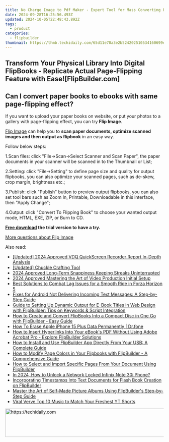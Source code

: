 ```yaml
---
title: No Charge Image to Pdf Maker - Expert Tool for Mass Converting Pictures to Professional PDF Formats
date: 2024-09-28T16:25:56.493Z
updated: 2024-10-05T22:48:43.892Z
tags:
  - product
categories:
  - flipbuilder
thumbnail: https://thmb.techidaily.com/65d11e70a3e2b524202510534160699ecec295d81962cec51e81800c7f637654.jpg
---
```


## Transform Your Physical Library Into Digital FlipBooks - Replicate Actual Page-Flipping Feature with Ease![FlipBuilder.com]

## Can I convert paper books to ebooks with same page-flipping effect?

If you want to upload your paper books on website, or put your photos to a gallery with page-flipping effect, you can try **Flip Image**. 

[Flip Image](https://tools.techidaily.com/flipbuilder/products/) can help you to **scan paper documents, optimize scanned images and then output as flipbook** in an easy way.

Follow below steps:

1.Scan files: click "File->Scan->Select Scanner and Scan Paper", the paper documents in your scanner will be scanned in to the Thumbnail or List;

2.Setting: click "File->Setting" to define page size and quality for output flipbooks, you can also optimize your scanned pages, such as de-skew, crop margin, brightness etc.;

3.Publish: click "Publish" button to preview output flipbooks, you can also set tool bars such as Zoom In, Printable, Downloadable in this interface, then "Apply Change";

4.Output: click "Convert To Flipping Book" to choose your wanted output mode, HTML, EXE, ZIP, or Burn to CD.

**[Free download](https://tools.techidaily.com/flipbuilder/products/) the trial version to have a try.** 

[More questions about Flip Image](https://tools.techidaily.com/flipbuilder/products/)

<ins class="adsbygoogle"
     style="display:block"
     data-ad-format="autorelaxed"
     data-ad-client="ca-pub-7571918770474297"
     data-ad-slot="1223367746"></ins>

<ins class="adsbygoogle"
     style="display:block"
     data-ad-client="ca-pub-7571918770474297"
     data-ad-slot="8358498916"
     data-ad-format="auto"
     data-full-width-responsive="true"></ins>

<span class="atpl-alsoreadstyle">Also read:</span>
<div><ul>
<li><a href="https://screen-recording.techidaily.com/updated-2024-approved-vdq-quickscreen-recorder-report-in-depth-analysis/"><u>[Updated] 2024 Approved VDQ QuickScreen Recorder Report In-Depth Analysis</u></a></li>
<li><a href="https://extra-tips.techidaily.com/updated-chuckle-crafting-tool/"><u>[Updated] Chuckle Crafting Tool</u></a></li>
<li><a href="https://snapchat-videos.techidaily.com/2024-approved-long-term-snappiness-keeping-streaks-uninterrupted/"><u>2024 Approved Long-Term Snappiness Keeping Streaks Uninterrupted</u></a></li>
<li><a href="https://youtube-stream.techidaily.com/2024-approved-mastering-the-art-of-video-production-initial-setup/"><u>2024 Approved Mastering the Art of Video Production Initial Setup</u></a></li>
<li><a href="https://win-able.techidaily.com/best-solutions-to-combat-lag-issues-for-a-smooth-ride-in-forza-horizon-5/"><u>Best Solutions to Combat Lag Issues for a Smooth Ride in Forza Horizon 5</u></a></li>
<li><a href="https://techno-recovery.techidaily.com/fixes-for-android-not-delivering-incoming-text-messages-a-step-by-step-guide/"><u>Fixes for Android Not Delivering Incoming Text Messages: A Step-by-Step Guide</u></a></li>
<li><a href="https://win-net.techidaily.com/guide-to-setting-up-dynamic-output-for-e-book-titles-in-web-design-with-flipbuilder-tips-on-keywords-and-script-integration/"><u>Guide to Setting Up Dynamic Output for E-Book Titles in Web Design with FlipBuilder: Tips on Keywords & Script Integration</u></a></li>
<li><a href="https://win-net.techidaily.com/how-to-create-and-convert-flipbooks-into-a-compact-disc-in-one-go-with-flipbuilder-easy-guide/"><u>How to Create and Convert FlipBooks Into a Compact Disc in One Go with FlipBuilder - Easy Guide</u></a></li>
<li><a href="https://techidaily.com/how-to-erase-apple-iphone-15-plus-data-permanently-drfone-by-drfone-ios-full-data-eraser-ios-full-data-eraser/"><u>How To Erase Apple iPhone 15 Plus Data Permanently | Dr.fone</u></a></li>
<li><a href="https://win-net.techidaily.com/how-to-insert-hyperlinks-into-your-ebooks-pdf-without-using-adobe-acrobat-pro-explore-flipbuilder-solutions/"><u>How to Insert Hyperlinks Into Your eBook's PDF Without Using Adobe Acrobat Pro - Explore FlipBuilder Solutions</u></a></li>
<li><a href="https://win-net.techidaily.com/how-to-install-and-use-flipbuilder-app-directly-from-your-usb-a-complete-guide/"><u>How to Install and Use FlipBuilder App Directly From Your USB: A Complete Guide</u></a></li>
<li><a href="https://win-net.techidaily.com/how-to-modify-page-colors-in-your-flipbooks-with-flipbuilder-a-comprehensive-guide/"><u>How to Modify Page Colors in Your Flipbooks with FlipBuilder - A Comprehensive Guide</u></a></li>
<li><a href="https://win-net.techidaily.com/how-to-select-and-import-specific-pages-from-your-document-using-flipbuilder/"><u>How to Select and Import Specific Pages From Your Document Using FlipBuilder</u></a></li>
<li><a href="https://unlock-android.techidaily.com/in-2024-how-to-unlock-a-network-locked-infinix-note-30i-phone-by-drfone-android/"><u>In 2024, How to Unlock a Network Locked Infinix Note 30i Phone?</u></a></li>
<li><a href="https://win-net.techidaily.com/incorporating-timestamps-into-text-documents-for-flash-book-creation-on-flipbuilder/"><u>Incorporating Timestamps Into Text Documents for Flash Book Creation on FlipBuilder</u></a></li>
<li><a href="https://win-net.techidaily.com/master-the-art-of-self-made-picture-albums-using-flipbuilders-step-by-step-guide/"><u>Master the Art of Self-Made Picture Albums Using FlipBuilder's Step-by-Step Guide</u></a></li>
<li><a href="https://youtube-docs.techidaily.com/-verve-top-10-music-to-match-your-freshest-yt-shorts/"><u>Viral Verve Top 10 Music to Match Your Freshest YT Shorts</u></a></li>
</ul></div>

<!-- affiliate ads begin -->
<a href="https://appsumo.8odi.net/c/5597632/2044585/7443" target="_top" id="2044585">
  <img src="//a.impactradius-go.com/display-ad/7443-2044585" border="0" alt="https://techidaily.com" width="728" height="90"/>
</a>
<img height="0" width="0" src="https://appsumo.8odi.net/i/5597632/2044585/7443" style="position:absolute;visibility:hidden;" border="0" />
<!-- affiliate ads end -->

